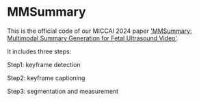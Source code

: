 # MMSummary

This is the official code of our MICCAI 2024 paper ['MMSummary: Multimodal Summary Generation for Fetal Ultrasound Video'](https://arxiv.org/abs/2408.03761).

It includes three steps:

Step1: keyframe detection

Step2: keyframe captioning

Step3: segmentation and measurement

